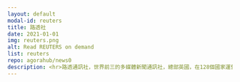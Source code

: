 ```yaml
---
layout: default
modal-id: reuters
title: 路透社
date: 2021-01-01
img: reuters.png
alt: Read REUTERS on demand
list: reuters
repo: agorahub/news0
description: <hr>路透通訊社，世界前三的多媒體新聞通訊社，總部英國，在128個國家運營。加拿大汤姆森集团控股的新闻服务和金融市场数据供应商。
---
```

